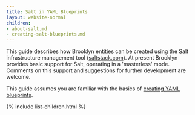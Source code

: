 ```yaml
---
title: Salt in YAML Blueprints
layout: website-normal
children:
- about-salt.md
- creating-salt-blueprints.md
---
```


This guide describes how Brooklyn entities can be created using the Salt infrastructure management tool
 ([saltstack.com](saltstack.com)).
At present Brooklyn provides basic support for Salt, operating in a 'masterless' mode. 
Comments on this support and suggestions for further development are welcome.

This guide assumes you are familiar with the basics of [creating YAML blueprints](../).

{% include list-children.html %}
